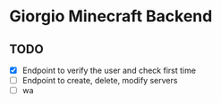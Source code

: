 # Giorgio Minecraft Backend

## TODO

- [x] Endpoint to verify the user and check first time
- [ ] Endpoint to create, delete, modify servers
- [ ] wa
